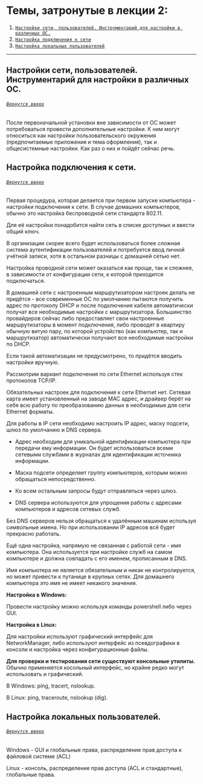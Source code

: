 # Темы, затронутые в лекции 2: 

1. [`Настройки сети, пользователей. Инструментарий для настройки в различных ОС.`](https://github.com/Shin0kari/System-administration/new/main/lections#%D0%BD%D0%B0%D1%81%D1%82%D1%80%D0%BE%D0%B9%D0%BA%D0%B8-%D1%81%D0%B5%D1%82%D0%B8-%D0%BF%D0%BE%D0%BB%D1%8C%D0%B7%D0%BE%D0%B2%D0%B0%D1%82%D0%B5%D0%BB%D0%B5%D0%B9-%D0%B8%D0%BD%D1%81%D1%82%D1%80%D1%83%D0%BC%D0%B5%D0%BD%D1%82%D0%B0%D1%80%D0%B8%D0%B9-%D0%B4%D0%BB%D1%8F-%D0%BD%D0%B0%D1%81%D1%82%D1%80%D0%BE%D0%B9%D0%BA%D0%B8-%D0%B2-%D1%80%D0%B0%D0%B7%D0%BB%D0%B8%D1%87%D0%BD%D1%8B%D1%85-%D0%BE%D1%81)
1. [`Настройка подключения к сети`](https://github.com/Shin0kari/System-administration/new/main/lections#%D0%BD%D0%B0%D1%81%D1%82%D1%80%D0%BE%D0%B9%D0%BA%D0%B0-%D0%BF%D0%BE%D0%B4%D0%BA%D0%BB%D1%8E%D1%87%D0%B5%D0%BD%D0%B8%D1%8F-%D0%BA-%D1%81%D0%B5%D1%82%D0%B8)
1. [`Настройка локальных пользователей`](https://github.com/Shin0kari/System-administration/new/main/lections#%D0%BD%D0%B0%D1%81%D1%82%D1%80%D0%BE%D0%B9%D0%BA%D0%B0-%D0%BB%D0%BE%D0%BA%D0%B0%D0%BB%D1%8C%D0%BD%D1%8B%D1%85-%D0%BF%D0%BE%D0%BB%D1%8C%D0%B7%D0%BE%D0%B2%D0%B0%D1%82%D0%B5%D0%BB%D0%B5%D0%B9)

***

## Настройки сети, пользователей. Инструментарий для настройки в различных ОС.
###### [`Вернутся вверх`](https://github.com/Shin0kari/System-administration/new/main/lections#%D1%82%D0%B5%D0%BC%D1%8B-%D0%B7%D0%B0%D1%82%D1%80%D0%BE%D0%BD%D1%83%D1%82%D1%8B%D0%B5-%D0%B2-%D0%BB%D0%B5%D0%BA%D1%86%D0%B8%D0%B8-2)

После первоначальной установки вне зависимости от ОС может потребоваться провести дополнительные настройки. 
К ним могут относиться как настройки пользовательского окружения (предпочитаемые приложения и тема оформления), 
так и общесистемные настройки. Как раз о них и пойдёт сейчас речь.

## Настройка подключения к сети.

###### [`Вернутся вверх`](https://github.com/Shin0kari/System-administration/new/main/lections#%D1%82%D0%B5%D0%BC%D1%8B-%D0%B7%D0%B0%D1%82%D1%80%D0%BE%D0%BD%D1%83%D1%82%D1%8B%D0%B5-%D0%B2-%D0%BB%D0%B5%D0%BA%D1%86%D0%B8%D0%B8-2)

Первая процедура, которая делается при первом запуске компьютера - настройки подключения к сети.
В случае домашних компьютеров, обычно это настройка беспроводной сети стандарта 802.11.

Для её настройки понадобится найти сеть в списке доступных и ввести общий ключ.

В организации скорее всего будет использоваться более сложная система аутентификации пользователей и потребуется 
ввод личной учётной записи, хотя в остальном разницы с домашней сетью нет.

Настройка проводной сети может оказаться как проще, 
так и сложнее, в зависимости от конфигурации сети, к которой приходится подключаться. 

В домашней сети с настроенным маршрутизатором настроек делать не придётся - 
все современные ОС по умолчанию пытаются получить адрес по протоколу DHCP 
и после подключения кабеля автоматически получат все необходимые настройки с маршрутизатора. 
Большинство провайдеров сейчас либо предоставляет свои настроенные маршрутизаторы в момент подключения, 
либо проводят в квартиру обычную витую пару, по которой устройство (как компьютер, так и маршрутизатор) 
автоматически получают все необходимые настройки по DHCP.

Если такой автоматизации не предусмотрено, то придётся вводить настройки вручную.

Рассмотрим вариант подключения по сети Ethernet используя стек протоколов TCP/IP.

Обязательных настроек для подключения к сети Ethernet нет. 
Сетевая карта имеет установленный на заводе MAC адрес, 
и драйвер берёт на себя всю работу по преобразованию данных в необходимые для сети Ethernet форматы.

Для работы в IP сети необходимо настроить IP адрес, маску подсети, шлюз по умолчанию и  DNS сервера.

* Адрес необходим для уникальной идентификации компьютера при передачи ему информации.
Он будет использоваться всеми сетевыми службами в журналах для идентификации источника информации.

* Маска подсети определяет группу компьютеров, которым можно обращаться непосредственно.

* Ко всем остальным запросы будут отправляться через шлюз.

* DNS сервера используются для упрощения работы с адресами компьютеров и адресов сетевых служб.

Без DNS серверов нельзя обращаться к удалённым машинам используя символьные имена.
Но при использовании IP адресов всё будет прекрасно работать.

Ещё одна настройка, напрямую не связанная с работой сети - имя компьютера.
Она используется при настройке служб на самом компьютере и должна совпадать с его именем, прописанным в DNS.

Имя компьютера не является обязательным и никак не контролируется, но может привести к путанице в крупных сетях. 
Для домашнего компьютера это имя не имеет никакого значения.

**Настройка в Windows:**

Провести настройку можно используя команды powershell либо через GUI.

**Настройка в Linux:**

Для настройки используют графический интерфейс для NetworkManager, 
либо используют интерфейс из псевдографики в консоли и настройка через конфигурационные файлы. 

**Для проверки и тестирования сети существуют консольные утилиты.**
Обычно применяется косольный интерфейс, но крайне редко могут использовать и графический.

В Windows: ping, tracert, nslookup. 

В Linux: ping, traceroute, nslookup (dig).

## Настройка локальных пользователей.
###### [`Вернутся вверх`](https://github.com/Shin0kari/System-administration/new/main/lections#%D1%82%D0%B5%D0%BC%D1%8B-%D0%B7%D0%B0%D1%82%D1%80%D0%BE%D0%BD%D1%83%D1%82%D1%8B%D0%B5-%D0%B2-%D0%BB%D0%B5%D0%BA%D1%86%D0%B8%D0%B8-2)

Windows - GUI и глобальные права, распределение прав доступа к файловой системе (ACL)

Linux - консоль, распределение прав доступа (ACL и стандартные), глобальные права.
